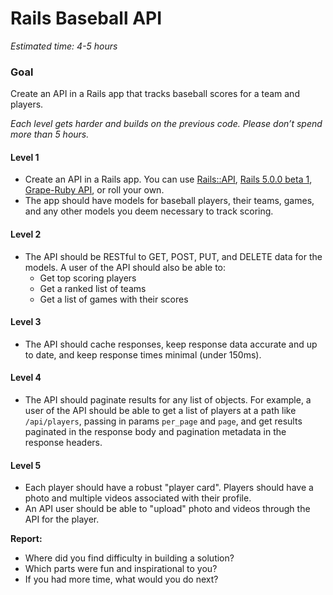 # Rails Baseball API
*Estimated time: 4-5 hours*

### Goal
Create an API in a Rails app that tracks baseball scores for a team and players.

_Each level gets harder and builds on the previous code. Please don’t spend more than 5 hours._

#### Level 1
- Create an API in a Rails app. You can use [Rails::API](https://github.com/rails-api/rails-api), [Rails 5.0.0 beta 1](https://github.com/rails/rails/tree/v5.0.0.beta1), [Grape-Ruby API](https://github.com/ruby-grape/grape), or roll your own.
- The app should have models for baseball players, their teams, games, and any other models you deem necessary to track scoring.

#### Level 2
- The API should be RESTful to GET, POST, PUT, and DELETE data for the models. A user of the API should also be able to:
	- Get top scoring players
	- Get a ranked list of teams
	- Get a list of games with their scores

#### Level 3
- The API should cache responses, keep response data accurate and up to date, and keep response times minimal (under 150ms).

#### Level 4
- The API should paginate results for any list of objects. For example, a user of the API should be able to get a list of players at a path like `/api/players`, passing in params `per_page` and `page`, and get results paginated in the response body and pagination metadata in the response headers.

#### Level 5
- Each player should have a robust "player card". Players should have a photo and multiple videos associated with their profile.
- An API user should be able to "upload" photo and videos through the API for the player.

**Report:**
- Where did you find difficulty in building a solution?
- Which parts were fun and inspirational to you?
- If you had more time, what would you do next?
